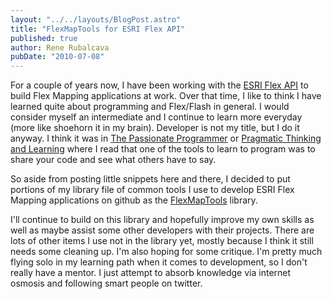 ```yaml
---
layout: "../../layouts/BlogPost.astro"
title: "FlexMapTools for ESRI Flex API"
published: true
author: Rene Rubalcava
pubDate: "2010-07-08"
---
```


For a couple of years now, I have been working with the [ESRI Flex API](http://help.arcgis.com/en/webapi/flex/index.html) to build Flex Mapping applications at work. Over that time, I like to think I have learned quite about programming and Flex/Flash in general. I would consider myself an intermediate and I continue to learn more everyday (more like shoehorn it in my brain). Developer is not my title, but I do it anyway. I think it was in [The Passionate Programmer](http://www.amazon.com/Passionate-Programmer-Remarkable-Development-Pragmatic/dp/1934356344%3FSubscriptionId%3DAKIAJNGGIQXXQR6D2LMA%26tag%3Damazonshowcase-20%26linkCode%3Dxm2%26camp%3D2025%26creative%3D165953%26creativeASIN%3D1934356344) or [Pragmatic Thinking and Learning](http://www.amazon.com/Pragmatic-Thinking-Learning-Refactor-Programmers/dp/1934356050/ref=sr_1_1?ie=UTF8&s=books&qid=1278560654&sr=1-1) where I read that one of the tools to learn to program was to share your code and see what others have to say.

So aside from posting little snippets here and there, I decided to put portions of my library file of common tools I use to develop ESRI Flex Mapping applications on github as the [FlexMapTools](http://github.com/odoe/FlexMapTools) library.

I'll continue to build on this library and hopefully improve my own skills as well as maybe assist some other developers with their projects. There are lots of other items I use not in the library yet, mostly because I think it still needs some cleaning up. I'm also hoping for some critique. I'm pretty much flying solo in my learning path when it comes to development, so I don't really have a mentor. I just attempt to absorb knowledge via internet osmosis and following smart people on twitter.
